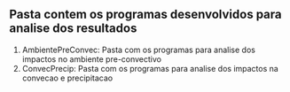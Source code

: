 ## Pasta contem os programas desenvolvidos para analise dos resultados
1) AmbientePreConvec: Pasta com os programas para analise dos impactos no ambiente pre-convectivo
2) ConvecPrecip: Pasta com os programas para analise dos impactos na convecao e precipitacao
